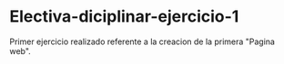 # Electiva-diciplinar-ejercicio-1
Primer ejercicio realizado referente a la creacion de la primera "Pagina web".
